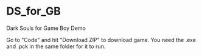 # DS_for_GB
Dark Souls for Game Boy Demo

Go to "Code" and hit "Download ZIP" to download game. You need the .exe and .pck in the same folder for it to run.
